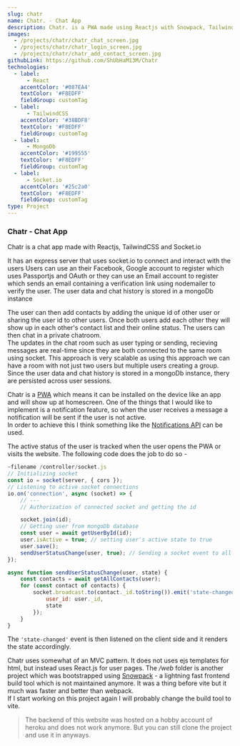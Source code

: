 ```yaml
---
slug: chatr
name: Chatr. - Chat App
description: Chatr. is a PWA made using Reactjs with Snowpack, TailwindCSS. The backend is made using Nodejs - Express, MongoDb and Socket.io The users can connect with any other user either by the username or the user_id. The email of the registered users are also verified.
images:
  - /projects/chatr/chatr_chat_screen.jpg
  - /projects/chatr/chatr_login_screen.jpg
  - /projects/chatr/chatr_add_contact_screen.jpg
githubLink: https://github.com/ShUbHaM13M/Chatr
technologies:
  - label:
      - React
    accentColor: '#087EA4'
    textColor: '#F8EDFF'
    fieldGroup: customTag
  - label:
      - TailwindCSS
    accentColor: '#38BDF8'
    textColor: '#F8EDFF'
    fieldGroup: customTag
  - label:
      - MongoDb
    accentColor: '#199555'
    textColor: '#F8EDFF'
    fieldGroup: customTag
  - label:
      - Socket.io
    accentColor: '#25c2a0'
    textColor: '#F8EDFF'
    fieldGroup: customTag
type: Project
---
```


### Chatr - Chat App

Chatr is a chat app made with Reactjs, TailwindCSS and Socket.io

It has an express server that uses socket.io to connect and interact with the users
Users can use an their Facebook, Google account to register which uses Passportjs and OAuth
or they can use an Email account to register which sends an email containing a verification link using nodemailer to verify the user. The user data and chat history is stored in a mongoDb instance

The user can then add contacts by adding the unique id of other user
or sharing the user id to other users.
Once both users add each other they will show up in each other's contact list and their online status.
The users can then chat in a private chatroom.  
The updates in the chat room such as user typing or sending, recieving messages are real-time since they are both connected to the same room using socket. This approach is very scalable as using this approach we can have a room with not just two users but multiple users creating a group.
Since the user data and chat history is stored in a mongoDb instance, thery are persisted across user sessions.

Chatr is a [PWA](https://developer.mozilla.org/en-US/docs/Web/Progressive_web_apps) which means it can be installed on the device like an app and will show up at homescreen. One of the things that I would like to implement is a notification feature, so when the user receives a message a notification will be sent if the user is not active.  
In order to achieve this I think something like the [Notifications API](https://developer.mozilla.org/en-US/docs/Web/API/Notifications_API) can be used.

The active status of the user is tracked when the user opens the PWA or visits the website. The following code does the job to do so -

```javascript
~filename /controller/socket.js
// Initializing socket
const io = socket(server, { cors });
// Listening to active socket connections
io.on('connection', async (socket) => {
	// ---
	// Authorization of connected socket and getting the id

	socket.join(id);
	// Getting user from mongoDb database
	const user = await getUserById(id);
	user.isActive = true; // setting user's active state to true
	user.save();
	sendUserStatusChange(user, true); // Sending a socket event to all the users
});

async function sendUserStatusChange(user, state) {
	const contacts = await getAllContacts(user);
	for (const contact of contacts) {
		socket.broadcast.to(contact._id.toString()).emit('state-changed', {
			user_id: user._id,
			state
		});
	}
}
```

The `'state-changed'` event is then listened on the client side and it renders the state accordingly.

Chatr uses somewhat of an MVC pattern. It does not uses ejs templates for html, but instead uses React.js for user pages.
The _/web_ folder is another project which was bootstrapped using [Snowpack](https://www.snowpack.dev/) - a lightning fast frontend build tool which is not maintained anymore. It was a thing before vite but it much was faster and better than webpack.  
If I start working on this project again I will probably change the build tool to vite.

> The backend of this website was hosted on a hobby account of heroku and does not work anymore. But you can still clone the project and use it in anyways.
